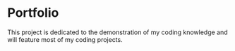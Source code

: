 # Portfolio
 This project is dedicated to the demonstration of my coding knowledge and will feature most of my coding projects.
